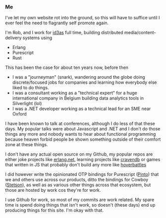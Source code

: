 ### Me

I've let my own website rot into the ground, so this will have to suffice until I ever feel the need to flagrantly self promote again.

I'm Rob, and I work for [id3as](https://github.com/robashton/) full time, building distributed media/content-delivery systems using

- Erlang
- Purescript
- Rust

This has been the case for about ten years now, before then

- I was a "journeyman" (snark), wandering around the globe doing discrete/focused jobs for companies and learning how everybody else liked to do things.
- I was a consultant working as a "technical expert" for a huge international company in Belgium building data analytics tools in Silverlight (lol)
- I was a .NET developer working as a technical lead for an SME near Oxford

I have been known to talk at conferences, although I do less of that these days. My popular talks were about Javascript and .NET and I don't do those things any more and nobody wants to hear about functional programming because heaven forbid people be shown something outside of their comfort zone at these things.

I don't have any actual open source on my Github, my popular repos are either joke projects like [erlang.net](https://github.com/robashton/erlang.net), learning projects like [cravendb](https://github.com/robashton/cravendb) or games that written in JS that probably don't build any more like [hoverbattles](https://github.com/robashton/hoverbattles)

I did however write the opinionated OTP bindings for Purescript ([Pinto](https://github.com/id3as/purescript-erl-pinto)) that we and others use across our products, ditto the bindings for Cowboy ([Stetson](https://github.com/id3as/purescript-erl-stetson)), as well as as various other things across that ecosystem, but those are hosted by work cos they're for work.

I use Github for work, so most of my commits are work related. My spare time is spend doing things that isn't work, so doesn't (these days) end up producing things for this site. I'm okay with that.

